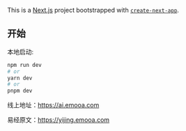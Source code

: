 This is a [Next.js](https://nextjs.org/) project bootstrapped with [`create-next-app`](https://github.com/vercel/next.js/tree/canary/packages/create-next-app).

## 开始

本地启动:

```bash
npm run dev
# or
yarn dev
# or
pnpm dev
```

线上地址：https://ai.emooa.com

易经原文：https://yijing.emooa.com
